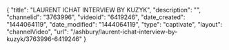 {
    "title": "LAURENT ICHAT INTERVIEW BY KUZYK",
    "description": "",
    "channelid": "3763996",
    "videoid": "6419246",
    "date_created": "1444064119",
    "date_modified": "1444064119",
    "type": "captivate",
    "layout": "channelVideo",
    "url": "\/ashbury\/laurent-ichat-interview-by-kuzyk\/3763996-6419246"
}
